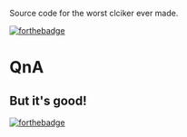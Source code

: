 Source code for the worst clciker ever made.

[![forthebadge](https://forthebadge.com/images/featured/featured-powered-by-electricity.svg)](https://forthebadge.com)

# QnA

## But it's good!
[![forthebadge](https://forthebadge.com/images/badges/thats-how-they-get-you.svg)](https://forthebadge.com)
